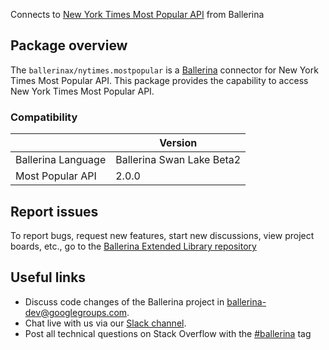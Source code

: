 Connects to [New York Times Most Popular API](https://developer.nytimes.com/docs/most-popular-product/1/overview) from Ballerina

## Package overview
The `ballerinax/nytimes.mostpopular` is a [Ballerina](https://ballerina.io/) connector for New York Times Most Popular API.
This package provides the capability to access New York Times Most Popular API.

### Compatibility
|                               | Version                         |
|-------------------------------|---------------------------------|
| Ballerina Language            | Ballerina Swan Lake Beta2       | 
| Most Popular API              | 2.0.0                           |

## Report issues
To report bugs, request new features, start new discussions, view project boards, etc., go to the [Ballerina Extended Library repository](https://github.com/ballerina-platform/ballerina-extended-library)

## Useful links
- Discuss code changes of the Ballerina project in [ballerina-dev@googlegroups.com](mailto:ballerina-dev@googlegroups.com).
- Chat live with us via our [Slack channel](https://ballerina.io/community/slack/).
- Post all technical questions on Stack Overflow with the [#ballerina](https://stackoverflow.com/questions/tagged/ballerina) tag
